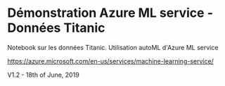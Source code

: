 # Démonstration Azure ML service - Données Titanic

Notebook sur les données Titanic.
Utilisation autoML d'Azure ML service

https://azure.microsoft.com/en-us/services/machine-learning-service/

V1.2 - 18th of June, 2019
